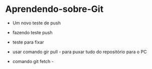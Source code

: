 # Aprendendo-sobre-Git

* Um novo teste de push
* fazendo teste push

* teste para fixar
* usar comando gir pull - para puxar tudo do repositório para o PC
* comando git fetch - 
